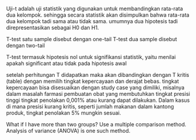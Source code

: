 Uji-t adalah uji statistik yang digunakan untuk membandingkan rata-rata dua kelompok. sehingga secara statistik akan disimpulkan bahwa rata-rata dua kelompok tadi sama atau tidak sama. umumnya dua hipotesis tadi direpresentasikan sebagai H0 dan H1.

T-test satu sample disebut dengan one-tail
T-test dua sample disebut dengan two-tail

T-test termasuk hipotesis nol untuk signifikansi statistik, yaitu menilai apakah significant atau tidak pada hipotesis awal

setelah perhitungan T didapatkan maka akan dibandingkan dengan T kritis (table) dengan memilih tingkat kepercayaan dan derajat bebas. tingkat kepercayaan bisa disesuaikan dengan study case yang dimiliki, misalnya dalam masalah farmasi pembuatan obat yang membutuhkan tingkat presisi tinggi tingkat penolakan 0,001% atau kurang dapat dilakukan. Dalam kasus di mana presisi kurang kritis, seperti jumlah makanan dalam kantong produk, tingkat penolakan 5% mungkin sesuai.  

What if I have more than two groups?
Use a multiple comparison method. Analysis of variance (ANOVA) is one such method.

